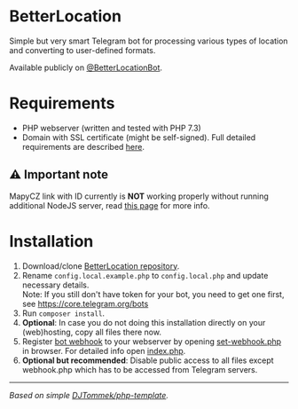 # BetterLocation

Simple but very smart Telegram bot for processing various types of location and converting to user-defined formats.

Available publicly on [@BetterLocationBot](https://t.me/BetterLocationBot).

# Requirements
- PHP webserver (written and tested with PHP 7.3)
- Domain with SSL certificate (might be self-signed). Full detailed requirements are described [here](https://core.telegram.org/bots/webhooks).

## ⚠ Important note
MapyCZ link with ID currently is **NOT** working properly without running additional NodeJS server, read [this page](src/nodejs/README.md) for more info.  


# Installation
1. Download/clone [BetterLocation repository](https://github.com/DJTommek/better-location). 
1. Rename `config.local.example.php` to `config.local.php` and update necessary details.<br>
Note: If you still don't have token for your bot, you need to get one first, see https://core.telegram.org/bots
1. Run `composer install`.
1. **Optional**: In case you do not doing this installation directly on your (web)hosting, copy all files there now.
1. Register [bot webhook](https://core.telegram.org/bots/api#setwebhook) to your webserver by opening [set-webhook.php](./set-webhook.php) in browser. For detailed info open [index.php](./index.php).
1. **Optional but recommended**: Disable public access to all files except webhook.php which has to be accessed from Telegram servers. 

---
*Based on simple [DJTommek/php-template](https://github.com/DJTommek/php-template).*